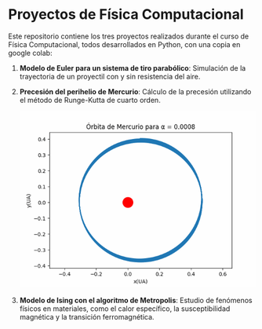 # Proyectos de Física Computacional
Este repositorio contiene los tres proyectos realizados durante el curso de Física Computacional, todos desarrollados en Python, con una copia en google colab:

1. **Modelo de Euler para un sistema de tiro parabólico**: Simulación de la trayectoria de un proyectil con y sin resistencia del aire.

2. **Precesión del perihelio de Mercurio**: Cálculo de la precesión utilizando el método de Runge-Kutta de cuarto orden.
   
   ![Órbita de Mercurio para diferentes valores de α](https://github.com/JFernando6321/computational-physics-projects/blob/main/orbita_mercurio.gif)

3. **Modelo de Ising con el algoritmo de Metropolis**: Estudio de fenómenos físicos en materiales, como el calor específico, la susceptibilidad magnética y la transición ferromagnética.
